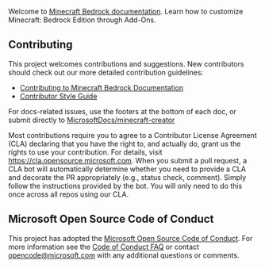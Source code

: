 Welcome to [Minecraft Bedrock documentation](https://learn.microsoft.com/minecraft/creator). Learn how to customize Minecraft: Bedrock Edition through Add-Ons.

## Contributing

This project welcomes contributions and suggestions. New contributors should check out our more detailed contribution guidelines:
- [Contributing to Minecraft Bedrock Documentation](https://learn.microsoft.com/minecraft/creator/documents/contributorguide)
- [Contributor Style Guide](https://learn.microsoft.com/minecraft/creator/documents/styleguide)

For docs-related issues, use the footers at the bottom of each doc, or submit directly to [MicrosoftDocs/minecraft-creator](https://github.com/MicrosoftDocs/minecraft-creator/issues)

Most contributions require you to agree to a Contributor License Agreement (CLA) declaring that you have the right to, and actually do, grant us the rights to use your contribution. For details, visit https://cla.opensource.microsoft.com. When you submit a pull request, a CLA bot will automatically determine whether you need to provide a CLA and decorate the PR appropriately (e.g., status check, comment). Simply follow the instructions provided by the bot. You will only need to do this once across all repos using our CLA.

## Microsoft Open Source Code of Conduct
This project has adopted the [Microsoft Open Source Code of Conduct](https://opensource.microsoft.com/codeofconduct/).
For more information see the [Code of Conduct FAQ](https://opensource.microsoft.com/codeofconduct/faq/) or contact [opencode@microsoft.com](mailto:opencode@microsoft.com) with any additional questions or comments.
